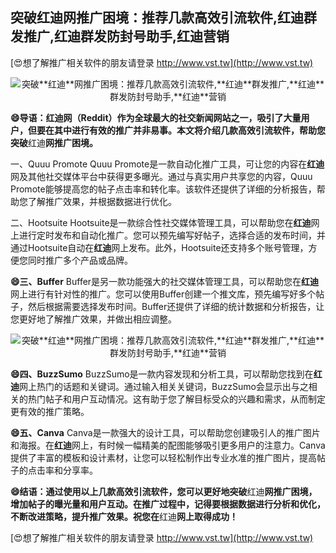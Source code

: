 ## **突破**红迪**网推广困境：推荐几款高效引流软件,**红迪**群发推广,**红迪**群发防封号助手,**红迪**营销**

[😍想了解推广相关软件的朋友请登录 http://www.vst.tw](http://www.vst.tw)

 <center><img src="https://vst.tw/MP4/tuiguang/png/5.png" alt="突破**红迪**网推广困境：推荐几款高效引流软件,**红迪**群发推广,**红迪**群发防封号助手,**红迪**营销"></center>

**😄导语：**红迪**网（Reddit）作为全球最大的社交新闻网站之一，吸引了大量用户，但要在其中进行有效的推广并非易事。本文将介绍几款高效引流软件，帮助您突破**红迪**网推广困境。**

一、Quuu Promote
Quuu Promote是一款自动化推广工具，可让您的内容在**红迪**网及其他社交媒体平台中获得更多曝光。通过与真实用户共享您的内容，Quuu Promote能够提高您的帖子点击率和转化率。该软件还提供了详细的分析报告，帮助您了解推广效果，并根据数据进行优化。

二、Hootsuite
Hootsuite是一款综合性社交媒体管理工具，可以帮助您在**红迪**网上进行定时发布和自动化推广。您可以预先编写好帖子，选择合适的发布时间，并通过Hootsuite自动在**红迪**网上发布。此外，Hootsuite还支持多个账号管理，方便您同时推广多个产品或品牌。

**😄三、Buffer**
Buffer是另一款功能强大的社交媒体管理工具，可以帮助您在**红迪**网上进行有针对性的推广。您可以使用Buffer创建一个推文库，预先编写好多个帖子，然后根据需要选择发布时间。Buffer还提供了详细的统计数据和分析报告，让您更好地了解推广效果，并做出相应调整。

 <center><img src="https://vst.tw/MP4/tuiguang/png/3.png" alt="突破**红迪**网推广困境：推荐几款高效引流软件,**红迪**群发推广,**红迪**群发防封号助手,**红迪**营销"></center>

**😄四、BuzzSumo**
BuzzSumo是一款内容发现和分析工具，可以帮助您找到在**红迪**网上热门的话题和关键词。通过输入相关关键词，BuzzSumo会显示出与之相关的热门帖子和用户互动情况。这有助于您了解目标受众的兴趣和需求，从而制定更有效的推广策略。

**😄五、Canva**
Canva是一款强大的设计工具，可以帮助您创建吸引人的推广图片和海报。在**红迪**网上，有时候一幅精美的配图能够吸引更多用户的注意力。Canva提供了丰富的模板和设计素材，让您可以轻松制作出专业水准的推广图片，提高帖子的点击率和分享率。

**😄结语：通过使用以上几款高效引流软件，您可以更好地突破**红迪**网推广困境，增加帖子的曝光量和用户互动。在推广过程中，记得要根据数据进行分析和优化，不断改进策略，提升推广效果。祝您在**红迪**网上取得成功！**

[😍想了解推广相关软件的朋友请登录 http://www.vst.tw](http://www.vst.tw)




